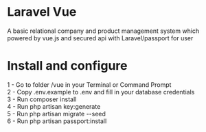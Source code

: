 # Laravel Vue
A basic relational company and product management system which powered by vue.js and secured api with Laravel/passport for user

# Install and configure

1 - Go to folder /vue in your Terminal or Command Prompt <br>
2 - Copy .env.example to .env and fill in your database credentials <br>
3 - Run composer install <br>
4 - Run php artisan key:generate <br>
5 - Run php artisan migrate --seed <br>
6 - Run php artisan passport:install
